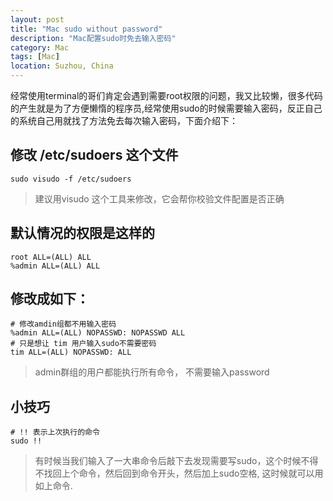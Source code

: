 ```yaml
---
layout: post
title: "Mac sudo without password"
description: "Mac配置sudo时免去输入密码"
category: Mac
tags: [Mac]
location: Suzhou, China
---
```


经常使用terminal的哥们肯定会遇到需要root权限的问题，我又比较懒，很多代码的产生就是为了方便懒惰的程序员,经常使用sudo的时候需要输入密码，反正自己的系统自己用就找了方法免去每次输入密码，下面介绍下：

## 修改 /etc/sudoers 这个文件

    sudo visudo -f /etc/sudoers

> 建议用visudo 这个工具来修改，它会帮你校验文件配置是否正确

## 默认情况的权限是这样的

    root ALL=(ALL) ALL
    %admin ALL=(ALL) ALL

## 修改成如下：

    # 修改amdin组都不用输入密码
    %admin ALL=(ALL) NOPASSWD: NOPASSWD ALL
    # 只是想让 tim 用户输入sudo不需要密码
    tim ALL=(ALL) NOPASSWD: ALL

> admin群组的用户都能执行所有命令， 不需要输入password

## 小技巧

    # !! 表示上次执行的命令
    sudo !!

> 有时候当我们输入了一大串命令后敲下去发现需要写sudo，这个时候不得不找回上个命令，然后回到命令开头，然后加上sudo空格, 这时候就可以用如上命令.



